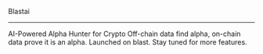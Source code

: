 Blastai
_________________________________________________________________

AI-Powered Alpha Hunter for Crypto
Off-chain data find alpha, on-chain data prove it is an alpha. 
Launched on blast.
Stay tuned for more features.